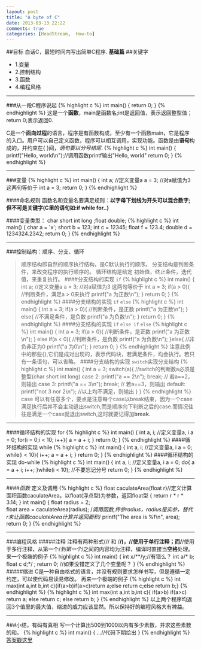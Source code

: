 ```yaml
---
layout: post
title: "A byte of C"
date: 2013-03-13 22:22
comments: true
categories: [HeadStream,  How-to]
---
```

##目标
白话C，最短时间内写出简单C程序.
**基础篇**
##关键字
+ 1.变量
+ 2.控制结构
+ 3.函数
+ 4.编程风格

----	
###从一段C程序说起
{% highlight c %}
int main() 
{
	return 0;
}
{% endhighlight %}
这是一个**函数**，main是函数名;int是返回值，表示返回整型值；return 0;表示返回0.

C是一个**面向过程**的语言，程序是有函数构成，至少有一个函数main，它是程序的入口。用户可以自己定义函数，程序可以相互调用，实现功能。函数是由**语句**构成的，并约束在{ }间，*语句要以分号结尾*.
{% highlight c %}
int main() 
{
	printf("Hello, world\n");//调用函数printf输出"Hello, world"
	return 0;
}
{% endhighlight %}

---
###变量
{% highlight c %}
int main() 
{
	int a; //定义变量a
	a = 3; //对a赋值为3  这两句等价于 int a = 3;
	return 0;
}
{% endhighlight %}

####命名规则
   函数名和变量名要满足规则：**以字母下划线为开头可以混合数字;但不可是关键字(C里的语句如:if while for..)**

####变量类型： char short int long ;float double;
{% highlight c %}
int main() 
{
	char a = 'x';
	short b = 123;
	int c = 12345;
	float f = 123.4;
	double d = 1234324.2342;
	return 0;
}
{% endhighlight %}

---
###控制结构：顺序、分支、循环
>顺序结构即自然的顺序执行结构，是C默认执行的顺序。
>分支结构是判断条件，来改变程序的执行顺序的。
>循环结构是给定 初始值，终止条件，迭代值，来重复执行。
####分支结构的实现 `if` 
{% highlight c %}
int main() 
{
	int a; 		//定义变量a
	a = 3;		   //对a赋值为3  这两句等价于 int a = 3;
	if(a > 0){		//判断条件，满足a > 0来执行
		printf("a 为正数\n");
	}
	return 0;
} 
{% endhighlight %}
####分支结构的实现 `if` `else` 
{% highlight c %}
int main() 
{
	int a = 3; 
	if(a > 0){		//判断条件，是正数
		printf("a 为正数\n");
	}
	else{		//不满足条件，是负数
		printf("a 为负数\n");
	}
	return 0;
} 
{% endhighlight %}
####分支结构的实现 `if` `else if` `else`
{% highlight c %}
int main() 
{
	int a = 3; 
	if(a > 0){			//判断条件，是正数
		printf("a 为正数\n");
	}
	else if(a < 0){		//判断条件，是负数
		printf("a 为负数\n");
	}else{				//非负非正为0
		printf("a 为0\n");
	}
	return 0;
} 
{% endhighlight %}
注意此例中的那些{},它们是成对出现的，表示代码块，若满足条件，均会执行。若只有一条语句，可以省略。
####分支结构的实现 `switch`实现分支结构
{% highlight c %}
int main()
{
	int a = 3;
	switch(a){		//switch的判断数a必须是整型(char short int long)
		case 2: printf("a == 2\n"); break; // 若a==2，则输出
		case 3: printf("a == 3\n"); break; // 若a==3，则输出
		default: printf("not 3 nor 2\n");  //以上均不满足，则输出
	}
}
{% endhighlight %}
case 可以有任意多个，要点是注意每个case以break结束，因为一个case 满足执行后并不会主动退出switch,而是顺序向下判断之后的case.而情况往往是满足一个case就退出switch,这时就要记得加**break**.

---
####循环结构的实现 for
{% highlight c %}
int main() 
{
	int a, i; //定义变量a, i
	a = 0; 
	for(i = 0;i < 10; i++){
		a = a + i;
	}
	return 0;
} 
{% endhighlight %}
####循环结构的实现 while 
{% highlight c %}
int main() 
{
	int a, i; //定义变量a, i
	a = 0; 
	while(i < 10){
		i++;
		a = a + i;
	}
	return 0;
} 
{% endhighlight %}
####循环结构的实现 do-while 
{% highlight c %}
int main() 
{
	int a, i; //定义变量a, i
	a = 0; 
	do{
		a = a + i;
		i++;
	}while(i < 10);		//不要忘记分号
	return 0;
} 
{% endhighlight %}

----
####*函数* 定义及调用
{% highlight c %}
float caculateArea(float r)//定义计算面积函数caculateArea，以float(浮点型)为参数，返回float型
{
	return r * r * 3.14;
}
int main()
{
	float radius = 2;	
	float area = caculateArea(radius); /*调用函数,传参radius，radius是实参，替代r来让函数caculateArea计算并返回面积*/
	printf("The area is %f\n", area);
	return 0;
}
{% endhighlight %}
	
---
###编程风格
#####注释
	注释有两种形式(// 和 /**/)，//使用于单行注释；而/**/使用于多行注释，从第一个/*到第一个*/之间的内容均为注释，编译时直接当**空格**处理。
	来一个极端的例子
{% highlight c %}
int main()
{
	int x/**/y;//有错么？
	int a/* b;
	float c d;*/ 
	;
	return 0;
//如果没错定义了几个变量呢？
}
{% endhighlight %}
#####缩进
	C是一种自由格式的语言，并没有规则要求怎样书写，但是遵循一定约定，可以使代码易读易修改。
	再来一个极端的例子
{% highlight c %}
int max(int a,int b,int c){if(a>b)if(a>c)return a;else return c;else return b;}
{% endhighlight %}
{% highlight c %}
int max(int a,int b,int c){
	if(a>b)	
		if(a>c)	
			return a;
		else return c;
	else return b;
}
{% endhighlight %}
以上两个程序均返回3个值里的最大值，缩进的威力应该显然。所以保持好的编程风格大有裨益。

---
###小结，有码有真相
	写一个计算出500到1000以内有多少素数，并求这些素数的和。
{% highlight c %}
int main()
{
	...//代码下期给出	
}
{% endhighlight %}
[答案戳这里](/HeadStream/Tutorial/How-to/2013/03/16/learningc2/)
